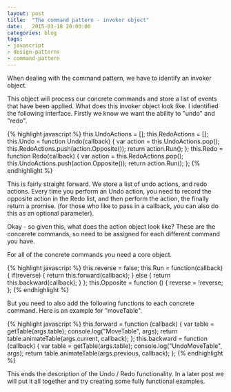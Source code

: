 ```yaml
---
layout: post
title:  "The command pattern - invoker object"
date:   2015-03-18 20:00:00
categories: blog
tags: 
- javascript
- design-patterns
- command-pattern
---
```


When dealing with the command pattern, we have to identify an invoker object.

This object will process our concrete commands and store a list of events that have been applied. What does this invoker object look like. I identified the following interface. Firstly we know we want the ability to "undo" and "redo". 

{% highlight javascript %}
this.UndoActions = [];
this.RedoActions = [];
this.Undo = function Undo(callback) {
    var action = this.UndoActions.pop();
    this.RedoActions.push(action.Opposite());
    return action.Run();
};
this.Redo = function Redo(callback) {
    var action = this.RedoActions.pop();
    this.UndoActions.push(action.Opposite());
    return action.Run();
};
{% endhighlight %}

This is fairly straight forward. We store a list of undo actions, and redo actions. Every time you perform an Undo action, you need to record the opposite action in the Redo list, and then perform the action, the finally return a promise. (for those who like to pass in a callback, you can also do this as an optional parameter).

Okay - so given this, what does the action object look like? These are the concerete commands, so need to be assigned for each different command you have.

For all of the concrete commands you need a core object.

{% highlight javascript %}
this.reverse = false;
this.Run = function(callback) {
    if(reverse) {
        return this.forward(callback);
    } else {
        return this.backward(callback);
    }
};
this.Opposite = function () {
    reverse = !reverse;
};
{% endhighlight %}

But you need to also add the following functions to each concrete command. Here is an example for "moveTable".

{% highlight javascript %}
this.forward = function (callback) {
    var table = getTable(args.table);
    console.log("MoveTable", args);
    return table.animateTable(args.current, callback); 
};
this.backward = function (callback) {
    var table = getTable(args.table);
    console.log("UndoMoveTable", args);
    return table.animateTable(args.previous, callback);
};
{% endhighlight %}

This ends the description of the Undo / Redo functionality. In a later post we will put it all together and try creating some fully functional examples.